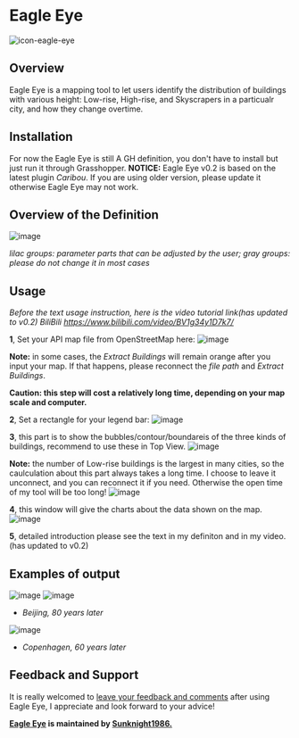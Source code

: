 # Eagle Eye
![icon-eagle-eye](https://user-images.githubusercontent.com/88772212/130043618-0f3d9ee4-57ff-43b3-9ee6-c0e91202c806.png)
## Overview 
Eagle Eye is a mapping tool to let users identify the distribution of buildings with various height: Low-rise, High-rise, and Skyscrapers in a particualr city, and how they change overtime.
## Installation
For now the Eagle Eye is still A GH definition, you don't have to install but just run it through Grasshopper.
**NOTICE:** Eagle Eye v0.2 is based on the latest plugin *Caribou*. If you are using older version, please update it otherwise Eagle Eye may not work.
## Overview of the Definition
![image](https://user-images.githubusercontent.com/88772212/134807127-92d6797b-71ca-4613-8e1b-0db7ec8c8de8.png)

*lilac groups: parameter parts that can be adjusted by the user; gray groups: please do not change it in most cases*
## Usage
*Before the text usage instruction, here is the video tutorial link(has updated to v0.2)  BiliBili https://www.bilibili.com/video/BV1g34y1D7k7/*

**1**, Set your API map file from OpenStreetMap here:
![image](https://user-images.githubusercontent.com/88772212/134807231-cae270ae-4287-44a9-a980-300280e2d387.png)

**Note:** in some cases, the *Extract Buildings* will remain orange after you input your map. If that happens, please reconnect the *file path* and *Extract Buildings*.

**Caution: this step will cost a relatively long time, depending on your map scale and computer.**

**2**, Set a rectangle for your legend bar:
![image](https://user-images.githubusercontent.com/88772212/134807410-8745fc31-a2ed-4f9e-b762-8968cfac18c1.png)

**3**, this part is to show the bubbles/contour/boundareis of the three kinds of buildings, recommend to use these in Top View.
![image](https://user-images.githubusercontent.com/88772212/134807487-b25feb42-9abf-41c1-b2d4-811cf12ef569.png)

**Note:** the number of Low-rise buildings is the largest in many cities, so the caulculation about this part always takes a long time. I choose to leave it unconnect, and you can reconnect it if you need. Otherwise the open time of my tool will be too long!
![image](https://user-images.githubusercontent.com/88772212/134807631-4f4e98b0-7839-4817-b59a-4a05c4d2e18c.png)

**4**, this window will give the charts about the data shown on the map.
![image](https://user-images.githubusercontent.com/88772212/134807936-d639dd82-a8ef-4865-aa7c-8d07461eff73.png)


**5**, detailed introduction please see the text in my definiton and in my video. (has updated to v0.2)
## Examples of output
![image](https://user-images.githubusercontent.com/88772212/134807742-a9ba21e2-ca89-4b02-813f-e2ada288f937.png)
![image](https://user-images.githubusercontent.com/88772212/134807841-50b8828b-9140-45c1-8028-bcef6fc31457.png)

- *Beijing, 80 years later*



![image](https://user-images.githubusercontent.com/88772212/134807712-a35fef85-ff67-4d41-b5eb-9d0e009d2eec.png)

- *Copenhagen, 60 years later*



## Feedback and Support
It is really welcomed to [leave your feedback and comments](https://github.com/Sunknight1986/Eagle-Eye/discussions) after using Eagle Eye, I appreciate and look forward to your advice!



**[Eagle Eye](https://github.com/Sunknight1986/Eagle-Eye) is maintained by [Sunknight1986.](https://github.com/Sunknight1986)**
